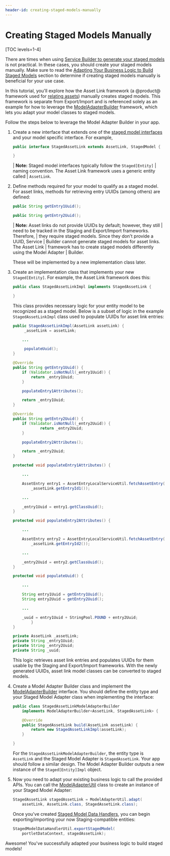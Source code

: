 ```yaml
---
header-id: creating-staged-models-manually
---
```


# Creating Staged Models Manually

[TOC levels=1-4]

There are times when using
[Service Builder to generate your staged models](/docs/7-2/frameworks/-/knowledge_base/frameworks/generating-staged-models-using-service-builder)
is not practical. In these cases, you should create your staged models manually.
Make sure to read the
[Adapting Your Business Logic to Build Staged Models](/docs/7-2/frameworks/-/knowledge_base/frameworks/understanding-staged-models#adapting-your-business-logic-to-build-staged-models)
section to determine if creating staged models manually is beneficial for your
use case.

In this tutorial, you'll explore how the Asset Link framework (a @product@
framework used for
[relating assets](/docs/7-2/user/-/knowledge_base/user/defining-content-relationships))
manually creates staged models. This framework is separate from Export/Import
and is referenced solely as an example for how to leverage the
[ModelAdapterBuilder](@platform-ref@/7.2-latest/javadocs/portal-kernel/com/liferay/portal/kernel/model/adapter/builder/ModelAdapterBuilder.html)
framework, which lets you adapt your model classes to staged models.

Follow the steps below to leverage the Model Adapter Builder in your app.

1.  Create a new interface that extends one of the
    [staged model interfaces](/docs/7-2/reference/-/knowledge_base/reference/staged-model-interfaces)
    and your model specific interface. For example,

    ```java
    public interface StagedAssetLink extends AssetLink, StagedModel {

    }
    ```

    | **Note:** Staged model interfaces typically follow the `Staged[Entity]`
    | naming convention. The Asset Link framework uses a generic entity called
    | `AssetLink`.

2.  Define methods required for your model to qualify as a staged model. For
    asset links, methods for retrieving entry UUIDs (among others) are defined:

    ```java
    public String getEntry1Uuid();

    public String getEntry2Uuid();
    ```

    | **Note:** Asset links do not provide UUIDs by default; however, they still
    | need to be tracked in the Staging and Export/Import frameworks. Therefore,
    | they require staged models. Since they don't provide a UUID, Service
    | Builder cannot generate staged models for asset links. The Asset Link
    | framework has to create staged models differently using the Model Adapter
    | Builder.

    These will be implemented by a new implementation class later. 

2.  Create an implementation class that implements your new `Staged[Entity]`.
    For example, the Asset Link framework does this:

    ```java
    public class StagedAssetLinkImpl implements StagedAssetLink {

    }
    ```

    This class provides necessary logic for your entity model to be recognized
    as a staged model. Below is a subset of logic in the example
    `StagedAssetLinkImpl` class used to populate UUIDs for asset link entries:

    ```java
    public StagedAssetLinkImpl(AssetLink assetLink) {
         _assetLink = assetLink;

        ...

         populateUuid();
    }

    @Override
    public String getEntry1Uuid() {
        if (Validator.isNotNull(_entry1Uuid)) {
            return _entry1Uuid;
        }

        populateEntry1Attributes();

        return _entry1Uuid;
    }

    @Override
    public String getEntry2Uuid() {
        if (Validator.isNotNull(_entry2Uuid)) {
                return _entry2Uuid;
        }

        populateEntry2Attributes();

        return _entry2Uuid;
    }

    protected void populateEntry1Attributes() {

        ...

        AssetEntry entry1 = AssetEntryLocalServiceUtil.fetchAssetEntry(
            _assetLink.getEntryId1());

        ...

        _entry1Uuid = entry1.getClassUuid();
    }

    protected void populateEntry2Attributes() {

        ...

        AssetEntry entry2 = AssetEntryLocalServiceUtil.fetchAssetEntry(
            _assetLink.getEntryId2());

        ...

        _entry2Uuid = entry2.getClassUuid();
    }

    protected void populateUuid() {

        ...

        String entry1Uuid = getEntry1Uuid();
        String entry2Uuid = getEntry2Uuid();

        ...

        _uuid = entry1Uuid + StringPool.POUND + entry2Uuid;
            }
    }

    private AssetLink _assetLink;
    private String _entry1Uuid;
    private String _entry2Uuid;
    private String _uuid;
    ```

    This logic retrieves asset link entries and populates UUIDs for them usable
    by the Staging and Export/Import frameworks. With the newly generated UUIDs,
    asset link model classes can be converted to staged models.

3.  Create a Model Adapter Builder class and implement the
    [ModelAdapterBuilder](@platform-ref@/7.2-latest/javadocs/portal-kernel/com/liferay/portal/kernel/model/adapter/builder/ModelAdapterBuilder.html)
    interface. You should define the entity type and your Staged Model Adapter
    class when implementing the interface:

    ```java
    public class StagedAssetLinkModelAdapterBuilder
        implements ModelAdapterBuilder<AssetLink, StagedAssetLink> {

        @Override
        public StagedAssetLink build(AssetLink assetLink) {
            return new StagedAssetLinkImpl(assetLink);
        }

    }
    ```

    For the `StagedAssetLinkModelAdapterBuilder`, the entity type is `AssetLink`
    and the Staged Model Adapter is `StagedAssetLink`. Your app should follow a
    similar design. The Model Adapter Builder outputs a new instance of the
    `Staged[Entity]Impl` object.

4.  Now you need to adapt your existing business logic to call the provided
    APIs. You can call the
    [ModelAdapterUtil](@platform-ref@/7.2-latest/javadocs/portal-kernel/com/liferay/portal/kernel/model/adapter/ModelAdapterUtil.html)
    class to create an instance of your Staged Model Adapter:

    ```java
    StagedAssetLink stagedAssetLink = ModelAdapterUtil.adapt(
        assetLink, AssetLink.class, StagedAssetLink.class);
    ```

    Once you've created
    [Staged Model Data Handlers](/docs/7-2/frameworks/-/knowledge_base/frameworks/creating-staged-model-data-handlers),
    you can begin exporting/importing your now Staging-compatible entities:

    ```java
    StagedModelDataHandlerUtil.exportStagedModel(
        portletDataContext, stagedAssetLink);
    ```

Awesome! You've successfully adapted your business logic to build staged models!
